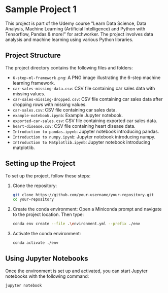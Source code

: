 # Sample Project 1

This project is part of the Udemy course "Learn Data Science, Data Analysis, Machine Learning (Artificial Intelligence) and Python with Tensorflow, Pandas & more!" for archworker. The project involves data analysis and machine learning using various Python libraries.

## Project Structure

The project directory contains the following files and folders:

- `6-step-ml-framework.png`: A PNG image illustrating the 6-step machine learning framework.
- `car-sales-missing-data.csv`: CSV file containing car sales data with missing values.
- `car-sales-missing-dropped.csv`: CSV file containing car sales data after dropping rows with missing values.
- `car-sales.csv`: CSV file containing car sales data.
- `example-notebook.ipynb`: Example Jupyter notebook.
- `exported-car-sales.csv`: CSV file containing exported car sales data.
- `heart-disease.csv`: CSV file containing heart disease data.
- `Introduction to pandas.ipynb`: Jupyter notebook introducing pandas.
- `Introduction to numpy.ipynb`: Jupyter notebook introducing numpy.
- `Introduction to Matplotlib.ipynb`: Jupyter notebook introducing matplotlib.

## Setting up the Project

To set up the project, follow these steps:

1. Clone the repository:

   ```sh
   git clone https://github.com/your-username/your-repository.git
   cd your-repository
   ```

2. Create the conda environment:
   Open a Miniconda prompt and navigate to the project location. Then type:

   ```sh
   conda env create --file .\environment.yml --prefix ./env
   ```

3. Activate the conda environment:
   ```sh
   conda activate ./env
   ```

## Using Jupyter Notebooks

Once the environment is set up and activated, you can start Jupyter notebooks with the following command:

```sh
jupyter notebook
```

